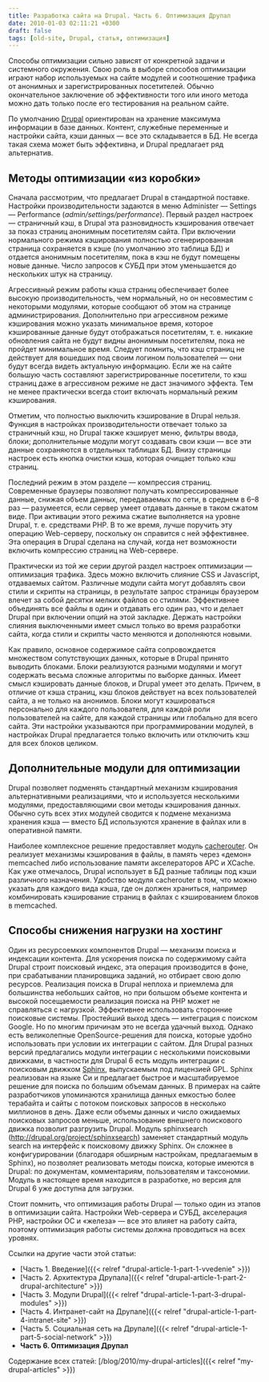 ```yaml
---
title: Разработка сайта на Drupal. Часть 6. Оптимизация Друпал
date: 2010-01-03 02:11:21 +0300
draft: false
tags: [old-site, Drupal, статья, оптимизация]
---
```

Способы оптимизации сильно зависят от конкретной задачи и системного окружения. Свою роль в выборе способов оптимизации играют набор используемых на сайте модулей и соотношение трафика от анонимных и зарегистрированных посетителей. Обычно окончательное заключение об эффективности того или иного метода можно дать только после его тестирования на реальном сайте.

По умолчанию [Drupal](http://drupal.org) ориентирован на хранение максимума информации в базе данных. Контент, служебные переменные и настройки сайта, кэши данных — все это складывается в БД. Не всегда такая схема может быть эффективна, и Drupal предлагает ряд альтернатив.
<!--more-->
## Методы оптимизации «из коробки»
Сначала рассмотрим, что предлагает Drupal в стандартной поставке. Настройки производительности задаются в меню Administer — Settings — Performance (_admin/settings/performance_). Первый раздел настроек — страничный кэш, в Drupal эта разновидность кэширования отвечает за показ страниц анонимным посетителям сайта. При включении нормального режима кэширования полностью сгенерированная страница сохраняется в кэше (по умолчанию это таблица БД) и отдается анонимным посетителям, пока в кэш не будут помещены новые данные. Число запросов к СУБД при этом уменьшается до нескольких штук на страницу.

Агрессивный режим работы кэша страниц обеспечивает более высокую производительность, чем нормальный, но он несовместим с некоторыми модулями, которые сообщают об этом на странице администрирования. Дополнительно при агрессивном режиме кэширования можно указать минимальное время, которое кэшированные данные будут отображаться посетителям, т. е. никакие обновления сайта не будут видны анонимным посетителям, пока не пройдет минимальное время. Следует помнить, что кэш страниц не действует для вошедших под своим логином пользователей — они будут всегда видеть актуальную информацию. Если же на сайте большую часть составляют зарегистрированные посетители, то кэш страниц даже в агрессивном режиме не даст значимого эффекта. Тем не менее практически всегда стоит включать нормальный режим кэширования.

Отметим, что полностью выключить кэширование в Drupal нельзя. Функция в настройках производительности отвечает только за страничный кэш, но Drupal также кэширует меню, фильтры ввода, блоки; дополнительные модули могут создавать свои кэши — все эти данные сохраняются в отдельных таблицах БД. Внизу страницы настроек есть кнопка очистки кэша, которая очищает только кэш страниц.

Последний режим в этом разделе — компрессия страниц. Современные браузеры позволяют получать компрессированные данные, снижая объем данных, передаваемых по сети, в среднем в 6–8 раз — разумеется, если сервер умеет отдавать данные в таком сжатом виде. При активации этого режима сжатие выполняется на уровне Drupal, т. е. средствами PHP. В то же время, лучше поручить эту операцию Web-серверу, поскольку он справится с ней эффективнее. Эта операция в Drupal сделана на случай, когда нет возможности включить компрессию страниц на Web-сервере.

Практически из той же серии другой раздел настроек оптимизации — оптимизация трафика. Здесь можно включить слияние CSS и Javascript, отдаваемых сайтом. Различные модули сайта могут добавлять свои стили и скрипты на страницы, в результате запрос страницы браузером влечет за собой десятки мелких файлов со стилями. Эффективнее объединять все файлы в один и отдавать его один раз, что и делает Drupal при включении опций на этой закладке. Держать настройки слияния выключенными имеет смысл только во время разработки сайта, когда стили и скрипты часто меняются и дополняются новыми.

Как правило, основное содержимое сайта сопровождается множеством сопутствующих данных, которые в Drupal принято выводить блоками. Блоки реализуются разными модулями и могут содержать весьма сложные алгоритмы по выборке данных. Имеет смысл кэшировать данные блоков, и Drupal умеет это делать. Причем, в отличие от кэша страниц, кэш блоков действует на всех пользователей сайта, а не только на анонимов. Блоки могут кэшироваться персонально для каждого пользователя, для каждой роли пользователей на сайте, для каждой страницы или глобально для всего сайта. Эти настройки указываются при программировании модулей, в настройках Drupal предлагается только включить или отключить кэш для всех блоков целиком.

## Дополнительные модули для оптимизации
Drupal позволяет подменять стандартный механизм кэширования альтернативными реализациями, что и используется несколькими модулями, предоставляющими свои методы кэширования данных. Обычно суть всех этих модулей сводится к подмене механизма хранения кэша — вместо БД используются хранение в файлах или в оперативной памяти.

Наиболее комплексное решение предоставляет модуль [cacherouter](http://drupal.org/project/cacherouter). Он реализует механизмы кэширования в файлы, в память через «демон» memcached либо использование памяти акселераторов APC и XCache. Как уже отмечалось, Drupal использует в БД разные таблицы под кэши различного назначения. Удобство модуля cacherouter в том, что можно указать для каждого вида кэша, где он должен храниться, например комбинировать кэширование страниц в файлах с кэшированием блоков в memcached.

## Способы снижения нагрузки на хостинг
Один из ресурсоемких компонентов Drupal — механизм поиска и индексации контента. Для ускорения поиска по содержимому сайта Drupal строит поисковый индекс, эта операция производится в фоне, при срабатывании планировщика заданий, но отбирает свою долю ресурсов. Реализация поиска в Drupal неплоха и приемлема для большинства небольших сайтов, но при большом объеме контента и высокой посещаемости реализация поиска на PHP может не справляться с нагрузкой. Эффективнее использовать сторонние поисковые системы. Простейший выход здесь — интеграция с поиском Google. Но по многим причинам это не всегда удачный выход. Однако есть великолепные OpenSource-решения для поиска, которые удобно использовать при условии их интеграции с сайтом. Для Drupal разных версий предлагались модули интеграции с несколькими поисковыми движками, в частности для Drupal 6 есть модуль интеграции с поисковым движком [Sphinx](http://sphinxsearch.com), выпускаемым под лицензией GPL. Sphinx реализован на языке Cи и предлагает быстрое и масштабируемое решение для поиска по большим объемам данных. В примерах на сайте разработчиков упоминаются хранилища данных емкостью более терабайта и сайты с потоком поисковых запросов в несколько миллионов в день. Даже если объемы данных и число ожидаемых поисковых запросов меньше, использование внешнего поискового движка позволит разгрузить Drupal. Модуль sphinxsearch (http://drupal.org/project/sphinxsearch) заменяет стандартный модуль search на интерфейс к поисковому движку Sphinx. Он сложнее в конфигурировании (благодаря обширным настройкам, предлагаемым в Sphinx), но позволяет реализовать методы поиска, которые имеются в Drupal: по документам, комментариям, пользователям и таксономии. Модуль в настоящее время находится в разработке, но версия для Drupal 6 уже доступна для загрузки.

Стоит помнить, что оптимизация работы Drupal — только один из этапов в оптимизации сайта. Настройки Web-сервера и СУБД, акселерация PHP, настройки ОС и «железа» — все это влияет на работу сайта, поэтому оптимизация работы системы должна проводиться на всех уровнях.

Ссылки на другие части этой статьи:

- [Часть 1. Введение]({{< relref "drupal-article-1-part-1-vvedenie" >}})
- [Часть 2. Архитектура Друпала]({{< relref "drupal-article-1-part-2-drupal-architecture" >}})
- [Часть 3. Модули Drupal]({{< relref "drupal-article-1-part-3-drupal-modules" >}})
- [Часть 4. Интранет-сайт на Друпале]({{< relref "drupal-article-1-part-4-intranet-site" >}})
- [Часть 5. Социальная сеть на Друпале]({{< relref "drupal-article-1-part-5-social-network" >}})
- **Часть 6. Оптимизация Друпал**

Содержание всех статей: [/blog/2010/my-drupal-articles]({{< relref "my-drupal-articles" >}})
